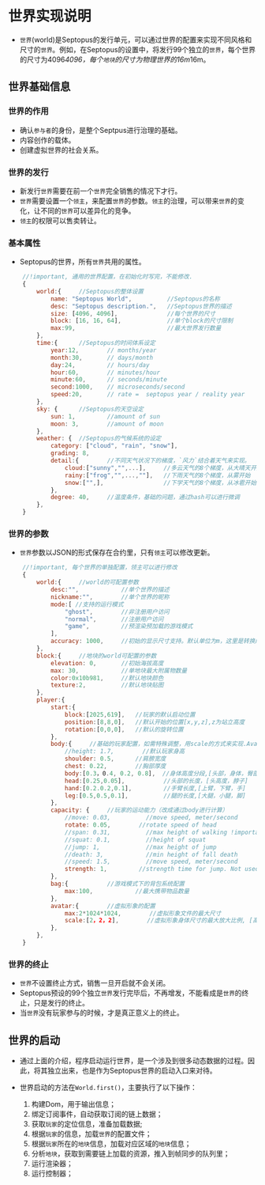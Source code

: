 # 世界实现说明

* `世界`(world)是Septopus的发行单元，可以通过世界的配置来实现不同风格和尺寸的`世界`。例如，在Septopus的设置中，将发行99个独立的`世界`，每个世界的尺寸为4096*4096，每个`地块`的尺寸为物理世界的16m*16m。

## 世界基础信息

### 世界的作用

* 确认`参与者`的身份，是整个Septpus进行治理的基础。
* 内容创作的载体。
* 创建虚拟世界的社会关系。

### 世界的发行

* 新发行`世界`需要在前一个`世界`完全销售的情况下才行。
* `世界`需要设置一个`领主`，来配置`世界`的参数。`领主`的治理，可以带来`世界`的变化，让不同的`世界`可以差异化的竞争。
* `领主`的权限可以售卖转让。

### 基本属性

* Septopus的世界，所有`世界`共用的属性。

```Javascript
    //!important, 通用的世界配置，在初始化时写完，不能修改.
    {
        world:{     //Septopus的整体设置
            name: "Septopus World",          //Septopus的名称
            desc: "Septopus description.",   //Septopus世界的描述
            size: [4096, 4096],              //每个世界的尺寸 
            block: [16, 16, 64],             //单个block的尺寸限制
            max:99,                          //最大世界发行数量
        },
        time:{      //Septopus的时间体系设定
            year:12,        // months/year
            month:30,       // days/month
            day:24,         // hours/day
            hour:60,        // minutes/hour
            minute:60,      // seconds/minute
            second:1000,    // microseconds/second
            speed:20,       // rate =  septopus year / reality year
        },
        sky: {      //Septopus的天空设定
            sun: 1,         //amount of sun
            moon: 3,        //amount of moon
        },
        weather: {  //Septopus的气候系统的设定
            category: ["cloud", "rain", "snow"],
            grading: 8,
            detail:{        //不同天气状况下的梯度，`风力`结合着天气来实现。
                cloud:["sunny","",...],     //多云天气的8个梯度，从大晴天开始
                rainy:["frog","",...,""],   //下雨天气的8个梯度，从雾开始
                snow:["",],                 //下学天气的8个梯度，从冰雹开始
            },
            degree: 40,     //温度条件，基础的问题，通过hash可以进行微调
        },
    }
```

### 世界的参数

* `世界`参数以JSON的形式保存在合约里，只有`领主`可以修改更新。

```Javascript
    //!important, 每个世界的单独配置，领主可以进行修改
    {
        world:{     //world的可配置参数
            desc:"",            //单个世界的描述
            nickname:"",        //单个世界的昵称
            mode:[ //支持的运行模式
                "ghost",        //非注册用户访问
                "normal",       //注册用户访问
                "game",         //预渲染预加载的游戏模式
            ],     
            accuracy: 1000,     //初始的显示尺寸支持。默认单位为m，这里是转换成mm来显示
        },
        block:{     //地块的world可配置的参数
            elevation: 0,       //初始海拔高度
            max: 30,            //单地块最大附属物数量
            color:0x10b981,     //默认地块颜色
            texture:2,          //默认地块贴图
        },
        player:{
            start:{
                block:[2025,619],   //玩家的默认启动位置
                position:[8,8,0],   //默认开始的位置[x,y,z],z为站立高度
                rotation:[0,0,0],   //默认的旋转位置
            },
            body:{     //基础的玩家配置，如需特殊调整，用scale的方式来实现.Avatar里需要有这些参数，不存在的话，就用这个配置
                //height: 1.7,        //默认玩家身高
                shoulder: 0.5,      //肩膀宽度
                chest: 0.22,        //胸部厚度
                body:[0.3，0.4, 0.2, 0.8],  //身体高度分段,[头部，身体，臀部，腿部]
                head:[0.25,0.05],           //头部的长度，[头高度，脖子]
                hand:[0.2.0.2,0.1],         //手臂长度,[上臂，下臂，手]
                leg:[0.5,0.5,0.1],          //腿的长度,[大腿，小腿，脚]
            },
            capacity: {     //玩家的运动能力（改成通过body进行计算）
                //move: 0.03,          //move speed, meter/second
                rotate: 0.05,        //rotate speed of head
                //span: 0.31,          //max height of walking !important 这个后面需要根据玩家身体尺寸进行计算
                //squat: 0.1,          //height of squat
                //jump: 1,             //max height of jump
                //death: 3,            //min height of fall death
                //speed: 1.5,          //move speed, meter/second
                strength: 1,         //strength time for jump. Not used yet.
            },
            bag:{           //游戏模式下的背包系统配置
                max:100,            //最大携带物品数量
            },
            avatar:{        //虚拟形象的配置
                max:2*1024*1024,        //虚拟形象文件的最大尺寸
                scale:[2，2，2],        //虚拟形象身体尺寸的最大放大比例, [高,宽,深]
            },
        },
    }
```

### 世界的终止

* `世界`不设置终止方式，销售一旦开启就不会关闭。
* Septopus预设的99个独立`世界`发行完毕后，不再增发，不能看成是`世界`的终止，只是发行的终止。
* 当`世界`没有玩家参与的时候，才是真正意义上的终止。

## 世界的启动

* 通过上面的介绍，程序启动运行世界，是一个涉及到很多动态数据的过程。因此，将其独立出来，也是作为Septopus世界的启动入口来对待。

* 世界启动的方法在`World.first()`，主要执行了以下操作：
    1. 构建Dom，用于输出信息；
    2. 绑定订阅事件，自动获取订阅的链上数据；
    3. 获取`玩家`的定位信息，准备加载数据;
    4. 根据`玩家`的信息，加载`世界`的配置文件；
    5. 根据`玩家`所在的`地块`信息，加载对应区域的`地块`信息；
    6. 分析`地块`，获取到需要链上加载的资源，推入到帧同步的队列里；
    7. 运行渲染器；
    8. 运行控制器；
